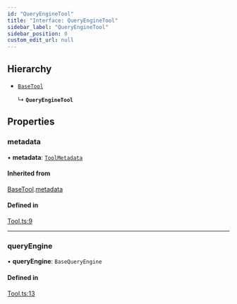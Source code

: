 ```yaml
---
id: "QueryEngineTool"
title: "Interface: QueryEngineTool"
sidebar_label: "QueryEngineTool"
sidebar_position: 0
custom_edit_url: null
---
```


## Hierarchy

- [`BaseTool`](BaseTool.md)

  ↳ **`QueryEngineTool`**

## Properties

### metadata

• **metadata**: [`ToolMetadata`](ToolMetadata.md)

#### Inherited from

[BaseTool](BaseTool.md).[metadata](BaseTool.md#metadata)

#### Defined in

[Tool.ts:9](https://github.com/run-llama/llamascript/blob/df4b1ad/packages/core/src/Tool.ts#L9)

___

### queryEngine

• **queryEngine**: `BaseQueryEngine`

#### Defined in

[Tool.ts:13](https://github.com/run-llama/llamascript/blob/df4b1ad/packages/core/src/Tool.ts#L13)
